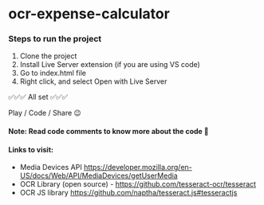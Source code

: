 # ocr-expense-calculator

### Steps to run the project

1. Clone the project
2. Install Live Server extension (if you are using VS code) 
4. Go to index.html file
5. Right click, and select Open with Live Server

✅✅✅ All set ✅✅✅

Play / Code / Share 😉

#### Note: Read code comments to know more about the code 🙂

#### Links to visit:
  * Media Devices API https://developer.mozilla.org/en-US/docs/Web/API/MediaDevices/getUserMedia
  * OCR Library (open source) - https://github.com/tesseract-ocr/tesseract
  * OCR JS library https://github.com/naptha/tesseract.js#tesseractjs
